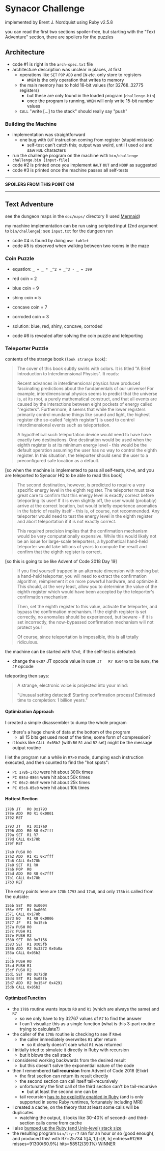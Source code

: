 # Synacor Challenge

implemented by Brent J. Nordquist using Ruby v2.5.8

you can read the first two sections spoiler-free, but starting with the "Text Adventure" section, there are spoilers for the puzzles

## Architecture

- code #1 is right in the `arch-spec.txt` file
- architecture description was unclear in places, at first
  - operations like `SET` `POP` `ADD` and `IN` _etc._ only store to registers
    - `WMEM` is the only operation that writes to memory
  - the main memory has to hold 16-bit values (for 32768..32775 registers)
    - but these are only found in the loaded program (`challenge.bin`)
    - once the program is running, `WMEM` will only write 15-bit number values
  - `CALL` "write [...] to the stack" should really say "push"

### Building the Machine

- implementation was straightforward
  - one bug with `OUT` instruction coming from register (stupid mistake)
    - self-test can't catch this; output was weird, until I used `od` and saw `NUL` characters
- run the challenge program on the machine with `bin/challenge challenge.bin [input-file]`
- code #2 is printed once you implement `HALT` `OUT` and `NOOP` as suggested
- code #3 is printed once the machine passes all self-tests

---

**SPOILERS FROM THIS POINT ON!**

---

## Text Adventure

see the dungeon maps in the `doc/maps/` directory (I used [Mermaid](https://mermaid-js.github.io/mermaid/))

my machine implementation can be run using scripted input (2nd argument to `bin/challenge`); see `input.txt` for the dungeon run

- code #4 is found by doing `use tablet`
- code #5 is observed when walking between two rooms in the maze

### Coin Puzzle

- equation: `_ + _ * _^2 + _^3 - _ = 399`
- red coin = 2
- blue coin = 9
- shiny coin = 5
- concave coin = 7
- corroded coin = 3
- solution: blue, red, shiny, concave, corroded

- code #6 is revealed after solving the coin puzzle and teleporting

### Teleporter Puzzle

contents of the strange book (`look strange book`):

> The cover of this book subtly swirls with colors.  It is titled "A Brief Introduction to Interdimensional Physics".  It reads:
>
> Recent advances in interdimensional physics have produced fascinating
> predictions about the fundamentals of our universe!  For example,
> interdimensional physics seems to predict that the universe is, at its root, a
> purely mathematical construct, and that all events are caused by the
> interactions between eight pockets of energy called "registers".
> Furthermore, it seems that while the lower registers primarily control mundane
> things like sound and light, the highest register (the so-called "eighth
> register") is used to control interdimensional events such as teleportation.
>
> A hypothetical such teleportation device would need to have have exactly two
> destinations.  One destination would be used when the eighth register is at its
> minimum energy level - this would be the default operation assuming the user
> has no way to control the eighth register.  In this situation, the teleporter
> should send the user to a preconfigured safe location as a default.

[so when the machine is implemented to pass all self-tests, `R7=0`, and you are teleported to Synacor HQ to be able to read this book]

> The second destination, however, is predicted to require a very specific
> energy level in the eighth register.  The teleporter must take great care to
> confirm that this energy level is exactly correct before teleporting its user!
> If it is even slightly off, the user would (probably) arrive at the correct
> location, but would briefly experience anomalies in the fabric of reality
> itself - this is, of course, not recommended.  Any teleporter would need to test
> the energy level in the eighth register and abort teleportation if it is not
> exactly correct.
>
> This required precision implies that the confirmation mechanism would be very
> computationally expensive.  While this would likely not be an issue for
> large-scale teleporters, a hypothetical hand-held teleporter would take billions
> of years to compute the result and confirm that the eighth register is correct.

[so this is going to be like Advent of Code 2018 Day 19]

> If you find yourself trapped in an alternate dimension with nothing but a
> hand-held teleporter, you will need to extract the confirmation algorithm,
> reimplement it on more powerful hardware, and optimize it.  This should, at the
> very least, allow you to determine the value of the eighth register which would
> have been accepted by the teleporter's confirmation mechanism.
>
> Then, set the eighth register to this value, activate the teleporter, and
> bypass the confirmation mechanism.  If the eighth register is set correctly, no
> anomalies should be experienced, but beware - if it is set incorrectly, the
> now-bypassed confirmation mechanism will not protect you!
>
> Of course, since teleportation is impossible, this is all totally ridiculous.

the machine can be started with `R7>0`, if the self-test is defeated:
- change the `0x07` JT opcode value in `0209 JT   R7 0x0445` to be `0x08`, the `JF` opcode

teleporting then says:

> A strange, electronic voice is projected into your mind:
>
>   "Unusual setting detected!  Starting confirmation process!  Estimated time to completion: 1 billion years."

#### Optimization Approach

I created a simple disassembler to dump the whole program

- there's a huge chunk of data at the bottom of the program
  - all 15 bits get used most of the time; some form of compression?
- it looks like `CALL 0x05b2` (with `R0` `R1` and `R2` set) might be the message output routine

I let the program run a while in `R7>0` mode, dumping each instruction executed, and then counted to find the "hot spots":

- `PC 178b-17b3` were hit about 300k times
- `PC 084d-0864` were hit about 50k times
- `PC 06c2-06df` were hit about 25k times
- `PC 05c8-05e0` were hit about 10k times

#### Hottest Section

```
178b JT   R0 0x1793
178e ADD  R0 R1 0x0001
1792 RET

1793 JT   R1 0x17a0
1796 ADD  R0 R0 0x7fff
179a SET  R1 R7
179d CALL 0x178b
179f RET

17a0 PUSH R0
17a2 ADD  R1 R1 0x7fff
17a6 CALL 0x178b
17a8 SET  R1 R0
17ab POP  R0
17ad ADD  R0 R0 0x7fff
17b1 CALL 0x178b
17b3 RET
```

The entry points here are `178b` `1793` and `17a0`, and only `178b` is called from the outside:

```
156b SET  R0 0x0004
156e SET  R1 0x0001
1571 CALL 0x178b
1573 EQ   R1 R0 0x0006
1577 JF   R1 0x15cb
157a PUSH R0
157c PUSH R1
157e PUSH R2
1580 SET  R0 0x7156
1583 SET  R1 0x05fb
1586 ADD  R2 0x3372 0x0a8a
158a CALL 0x05b2
...
15cb PUSH R0
15cd PUSH R1
15cf PUSH R2
15d1 SET  R0 0x72d8
15d4 SET  R1 0x05fb
15d7 ADD  R2 0x154f 0x4291
15db CALL 0x05b2
```

#### Optimized Function

- the `178b` routine wants inputs `R0` and `R1` (which are always the same) and `R7`
  - so we only have to try 32767 values of `R7` to find the answer
  - I can't visualize this as a single function (what is this 3-part routine trying to calculate?)
- the caller of the `178b` routine is checking to see if `R0=6`
  - the caller immediately overwrites `R1` after return
    - so it clearly doesn't care what `R1` was returned
- I initially tried to simulate it directly in Ruby with recursion
  - but it blows the call stack
- I considered working backwards from the desired result
  - but this doesn't solve the exponential nature of the code
- then I remembered **tail recursion** from Advent of Code 2018 (Elixir)
  - the first section can return its result directly
  - the second section can call itself tail-recursively
  - unfortunately the first call of the third section can't be tail-recursive
    - but at least the second one can be
  - tail recursion [has to be explicitly enabled in Ruby](https://harfangk.github.io/2017/01/01/how-to-enable-tail-call-recursion-in-ruby.html) (and is only supported in some Ruby runtimes, fortunately including MRI)
- I created a cache, on the theory that at least some calls will be duplicates
  - watching the output, it looks like 30-40% of second- and third-section calls come from cache
- I also [bumped up the Ruby (and Unix-level) stack size](https://stackoverflow.com/a/30816311/291754)
- the resulting program `bin/try-r7` ran for an hour or so (good enough), and produced this!
        with R7=25734 f([4, 1])=[6, 5]
        entries=91269 misses=91300(60.9%) hits=58512(39.1%)
        WINNER
